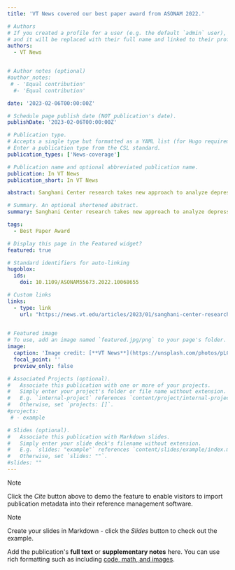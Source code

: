 ```yaml
---
title: 'VT News covered our best paper award from ASONAM 2022.'

# Authors
# If you created a profile for a user (e.g. the default `admin` user), write the username (folder name) here
# and it will be replaced with their full name and linked to their profile.
authors:
  - VT News


# Author notes (optional)
#author_notes:
 # - 'Equal contribution'
  #- 'Equal contribution'

date: '2023-02-06T00:00:00Z'

# Schedule page publish date (NOT publication's date).
publishDate: '2023-02-06T00:00:00Z'

# Publication type.
# Accepts a single type but formatted as a YAML list (for Hugo requirements).
# Enter a publication type from the CSL standard.
publication_types: ['News-coverage']

# Publication name and optional abbreviated publication name.
publication: In VT News
publication_short: In VT News

abstract: Sanghani Center research takes new approach to analyze depression, anxiety from Reddit posts to provide better care, lower suicide rate

# Summary. An optional shortened abstract.
summary: Sanghani Center research takes new approach to analyze depression, anxiety from Reddit posts to provide better care, lower suicide rate

tags:
  - Best Paper Award

# Display this page in the Featured widget?
featured: true

# Standard identifiers for auto-linking
hugoblox:
  ids:
    doi: 10.1109/ASONAM55673.2022.10068655

# Custom links
links:
  - type: link
    url: "https://news.vt.edu/articles/2023/01/sanghani-center-research-takes-new-multi-labeling-approach-to-an.html"
  

# Featured image
# To use, add an image named `featured.jpg/png` to your page's folder.
image:
  caption: 'Image credit: [**VT News**](https://unsplash.com/photos/pLCdAaMFLTE)'
  focal_point: ''
  preview_only: false

# Associated Projects (optional).
#   Associate this publication with one or more of your projects.
#   Simply enter your project's folder or file name without extension.
#   E.g. `internal-project` references `content/project/internal-project/index.md`.
#   Otherwise, set `projects: []`.
#projects:
 # - example

# Slides (optional).
#   Associate this publication with Markdown slides.
#   Simply enter your slide deck's filename without extension.
#   E.g. `slides: "example"` references `content/slides/example/index.md`.
#   Otherwise, set `slides: ""`.
#slides: ""
---
```


> [!NOTE]
> Click the _Cite_ button above to demo the feature to enable visitors to import publication metadata into their reference management software.

> [!NOTE]
> Create your slides in Markdown - click the _Slides_ button to check out the example.

Add the publication's **full text** or **supplementary notes** here. You can use rich formatting such as including [code, math, and images](https://docs.hugoblox.com/content/writing-markdown-latex/).

